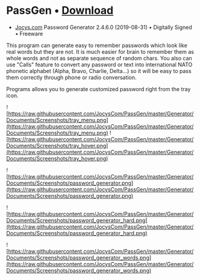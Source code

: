 
# PassGen • [Download](https://github.com/JocysCom/PassGen/releases/download/2.4.6/PassGen.zip)
 * <a target="_blank" href="http://www.jocys.com">Jocys.com</a> Password Generator 2.4.6.0 (2019-08-31) • Digitally Signed • Freeware

This program can generate easy to remember passwords which look like real words but they are not. It is much easier for brain to remember them as whole words and not as separate sequence of random chars. You also can use "Calls" feature to convert any password or text into international NATO phonetic alphabet (Alpha, Bravo, Charlie, Delta...) so it will be easy to pass them correctly through phone or radio conversation. 

Programs allows you to generate customized password right from the tray icon. 

![https://raw.githubusercontent.com/JocysCom/PassGen/master/Generator/Documents/Screenshots/tray_menu.png](https://raw.githubusercontent.com/JocysCom/PassGen/master/Generator/Documents/Screenshots/tray_menu.png) ![https://raw.githubusercontent.com/JocysCom/PassGen/master/Generator/Documents/Screenshots/tray_hover.png](https://raw.githubusercontent.com/JocysCom/PassGen/master/Generator/Documents/Screenshots/tray_hover.png)

![https://raw.githubusercontent.com/JocysCom/PassGen/master/Generator/Documents/Screenshots/password_generator.png](https://raw.githubusercontent.com/JocysCom/PassGen/master/Generator/Documents/Screenshots/password_generator.png)

![https://raw.githubusercontent.com/JocysCom/PassGen/master/Generator/Documents/Screenshots/password_generator_hard.png](https://raw.githubusercontent.com/JocysCom/PassGen/master/Generator/Documents/Screenshots/password_generator_hard.png)

![https://raw.githubusercontent.com/JocysCom/PassGen/master/Generator/Documents/Screenshots/password_generator_words.png](https://raw.githubusercontent.com/JocysCom/PassGen/master/Generator/Documents/Screenshots/password_generator_words.png)
